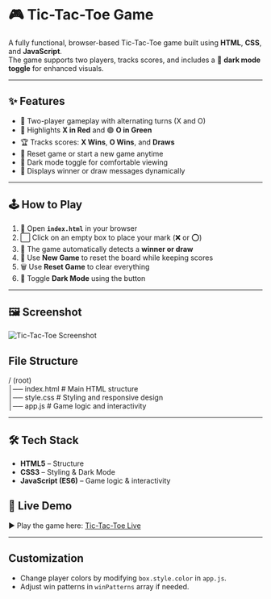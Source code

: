 # 🎮 Tic-Tac-Toe Game

A fully functional, browser-based Tic-Tac-Toe game built using **HTML**, **CSS**, and **JavaScript**.  
The game supports two players, tracks scores, and includes a 🌙 **dark mode toggle** for enhanced visuals.

---
## ✨ Features

- 👥 Two-player gameplay with alternating turns (X and O)  
- 🔴 Highlights **X in Red** and 🟢 **O in Green**  
- 🏆 Tracks scores: **X Wins**, **O Wins**, and **Draws**  
- 🔄 Reset game or start a new game anytime  
- 🌙 Dark mode toggle for comfortable viewing  
- 🎉 Displays winner or draw messages dynamically  

---

## 🕹️ How to Play

1. 📂 Open **`index.html`** in your browser  
2. ⬜ Click on an empty box to place your mark (❌ or ⭕)  
3. 🤖 The game automatically detects a **winner or draw**  
4. 🔄 Use **New Game** to reset the board while keeping scores  
5. 🗑️ Use **Reset Game** to clear everything  
6. 🌙 Toggle **Dark Mode** using the button  

---

## 🖼️ Screenshot

![Tic-Tac-Toe Screenshot](https://github.com/user-attachments/assets/ad891991-19ff-4b57-86c0-b3e954e1f298)


## File Structure

/ (root)  
│── index.html                # Main HTML structure  
│── style.css                 # Styling and responsive design  
│── app.js                    # Game logic and interactivity

---


## 🛠 Tech Stack
- **HTML5** – Structure  
- **CSS3** – Styling & Dark Mode  
- **JavaScript (ES6)** – Game logic & interactivity  

## 🚀 Live Demo

▶️  Play the game here: [Tic-Tac-Toe Live](https://chaitanyasivathmika19.github.io/Tic-Tac-Toe/)  

---

## Customization

- Change player colors by modifying `box.style.color` in `app.js`.  
- Adjust win patterns in `winPatterns` array if needed.  




